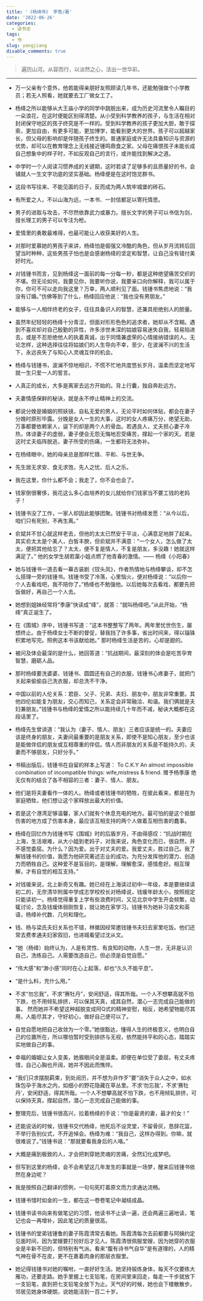 ```yaml
---
title: '《杨绛传》 李雪/著'
date: '2022-06-26'
categories:
  - 读书志
tags:
  - 书
slug: yangjiang
disable_comments: true
---
```

> 遍历山河，从容而行，以淡然之心，活出一世华彩。
---

- 万一父亲有个意外，他若能得亲朋好友照顾读几年书，还能勉强做个小学教员；若无人照看，她就要去工厂做女工了。

- 杨绛之所以能够从大王庙小学的同学中跳脱出来，成为历史河流里令人瞩目的一朵浪花，在这时便能区别得清楚。从小受到科学教养的孩子，与生活在相对封闭保守地区的孩子终究是不一样的。受到科学教养的孩子更加大胆，敢于探索，更加自由，有更多可能，更加博学，能看到更大的世界。孩子可以超越家长，但父母的影响却是伴随孩子终生的。普通家庭或许无法具备知识与资源的优势，却可以在教育理念上无线接近锺鸣鼎食之家。父母在痛恨孩子未能长成自己想象中的样子时，不如反观自己的言行，或许能找到解决之道。

- 中学时一个人阅读习惯养成的关键期，这时若读了足够多的且质量好的书，会铺就人一生文字功底的坚实基础。杨绛便是在这时饱览群书。

- 这段书写往来、不能见面的日子，反而成为两人筑牢城堡的砖石。

- 有所爱之人，不以山海为远，一本书、一封信都足以寄托情思。

- 男子的进取与攻击，不尽然依靠武力或暴力。擅长文字的男子可以书信为剑，擅长理工的男子可以专注为枪。

- 爱情里的勇敢最难得，也最可能让人收获美好的人生。

- 对那时爱慕她的男孩子来讲，杨绛怕是倔强又冷酷的角色，但从岁月流转后回望当时种种，这些男孩子怕也是会感谢杨绛的坚定和智慧，让自己没有错付美好时光。

- 对钱锺书而言，见到杨绛这一面前的每一分每一秒，都是这种绝望痛苦交织的不堪。但无论如何，我要见你，我要听你说，我要亲口向你解释，我可以属于你，你可不可以走向我这里？万幸，两人顺利见了面。钱锺书焦虑地说：“我没有订婚。”仿佛等到了什么，杨绛回应他说：“我也没有男朋友。”

- 能够与一人相伴终老的女子，往往具备识人的智慧，还兼具拒绝别人的胆量。

- 虽然年纪轻轻的杨绛十分青涩，但面对形形色色的追求者，她却从不含糊。遇到不喜欢却对自己殷勤的异性，许多涉世未深的姑娘容易迷失自我，轻易陷进去，或是不忍拒绝他人的执着真诚，出于同情兼虚荣的心情接纳错误的人。无论怎样，这种选择往往将姑娘们的人生导向不幸，至少，在波澜不兴的生活下，永远丧失了与知心人灵魂互伴的机会。

- 杨绛与钱锺书，波澜不惊地相识，不慌不忙地共度悠长岁月，温柔而坚定地写就一生只爱一人的誓言。

- 人真正的成长，大多是离家去远方开始的。背上行囊，独自奔赴远方。

- 夫妻情感保鲜的秘诀，就是永不停止精神上的交流。

- 都说分娩是婚姻的照妖镜，自私无爱的男人，无论平时如何体贴，都会在妻子分娩时原形毕露。分娩是女人一生的大事，这时的女人疼痛万分，绝望无助，万事都要依赖家人，诞下的却是两个人的骨血。若遇良人，丈夫担心妻子冷热，体谅妻子的虚弱，妻子便会无怨无悔地忍受痛苦，撑起一个家的天。若是这时丈夫临阵脱逃，妻子所受的伤痛，一生都将无法弥补。

- 在杨绛眼中，她的母亲总是那样忙碌、平和、与世无争。

- 先生居无求安、食无求饱，先人之忧、后人之乐。

- 我在这里，你什么都不会；我走了，你不会也会了。

- 钱家倒很奢侈，我花这么多心血培养的女儿就给你们钱家当不要工钱的老妈子！

- 钱锺书没了工作，一家人却因此能够团聚。钱锺书对杨绛发愿：“从今以后，咱们只有死别，不再生离。”

- 俞斌并不甘心就这样老去，但他的太太已然安于平淡，心满意足地胖了起来。其实俞太太是个美人，白皙丰腴，但俞斌并不满意：“一个女人，怎么做了太太，便把其他给忘了？太太，便不复是情人，不复是朋友，多没趣！她就这样满足了。” 他的女学生胡若蕖小姐点燃了他青春的激情。—— 杨绛《小阳春》

- 她与钱锺书一道去看一幕古装剧《钗头凤》，作者热情地与杨绛攀谈，却不怎么搭理一旁的钱锺书。钱锺书受了冷落，心里恼火，便对杨绛说：“以后你一个人去看戏吧，我不陪你了。”杨绛也不勉强他。以后她每次去看戏，都要先把饭做好，再自己一个人去。

- 她想到姐妹经常将“季康”快读成“绛”，就答：“就叫杨绛吧。”从此开始，“杨绛”真正诞生了。

- 在《围城》序中，钱锺书写道：“这本书整整写了两年。两年里忧世伤生，屡想终止。由于杨绛女士不断的督促，替我挡了许多事，省出时间来，得以锱铢积累地写完。照例这本书该献给她。” 那时杨绛生活是苦的，心却是甜的。

- 被问及体会最深的是什么，她回答道：“抗战期间，最深刻的体会是吃苦孕育智慧，磨砺人品。

- 那时杨绛要洗婆婆、钱锺书、圆圆还有自己的衣服，钱锺书心疼妻子，就把门关起来偷偷自己洗衣服，却总洗不干净。

- 中国以前的人伦关系：君臣、父子、兄弟、夫妇、朋友中，朋友非常重要。其他四伦如能复为朋友，交心而知己，关系定会非常融洽、和谐。我们俩就是夫妇兼朋友。”钱锺书与杨绛的爱情之所以能持续几十年而不减，秘诀大概都在这段话里了。

- 杨绛先生曾讲道：“我认为（妻子、情人、朋友）三者应该是统一的。夫妻应该是终身的朋友，夫妻间最重要的是朋友关系，即使不是知心朋友，至少也该是能做伴侣的朋友或互相尊重的伴侣。情人而非朋友的关系是不能持久的，夫妻而不够朋友，只好分手。”

- 书稿出版后，钱锺书在自留的样本上写道： To C.K.Y An almost impossible combination of incompatible things: wife,mistress & friend. 赠予杨季康 绝无仅有的结合了各不相容的三者：妻子、情人、朋友。

- 他们是将夫妻看作一体的人。杨绛或者钱锺书的牺牲，在彼此看来，都是在为家庭牺牲，他们想让这个家释放出最大的价值。

- 若是这个港湾足够温馨，家人们就有个休息充电的地方。最可怕的是这个抵御伤害的地方成了伤害本身，最应该互相支持的两个人做着互相伤害的蠢事。

- 杨绛在回忆作为钱锺书写《围城》时的后盾岁月，不由得感叹：“抗战时期在上海，生活艰难，从大小姐到老妈子，对我来说，角色变化而已，很自然，并不感觉委屈。为什么？因为爱。出于对丈夫的爱。我爱丈夫，胜过自己。我了解钱锺书的价值，我愿为他研究著述志业的成功，为充分发挥他的潜力、创造力而牺牲自己。这种爱不是盲目的，是理解，理解愈深，感情愈好。相互理解，才有自觉的相互支持。”

- 对钱瑗来说，北上新奇又有趣。她已经在上海读过初中一年级，本是要继续读初二的，无奈清华附属中学成志学校校长对杨绛说，钱瑗年龄太小，按照规定只能读初一。杨绛觉得重复上学有些浪费时间，又见北京中学生开会频繁，动辄讨论，念及钱瑗体弱刚恢复，就让她在家学习。钱锺书为她补习语文和英语，杨绛补代数、几何和理化。

- 钱、杨与梁氏夫妇关系也不错，林徽因经常邀钱锺书夫妇去家里吃饭。他们还常去费孝通夫妇家叙旧，也进城看望过沈从文。

- “她（杨绛）始终认为，人是有灵性、有良知的动物，人生一世，无非是认识自己，洗练自己。人需要改造自己，但必须是自觉自愿。”

- “伟大感”和“渺小感”同时在心上起落，却也“久久不能平息”。

- “是什么料，充什么用。”

- 不求“勿忘我”，不求“赛牡丹”，安闲舒适，得其所哉。一个人不想攀高就不怕下跌，也不用倾轧排挤，可以保其天真，成其自然，潜心一志完成自己能做的事。 然而她并不希望这种超脱变成阿Q式的精神安慰，相反，她希望物能尽其用，人能尽其才，守好初心，做好自己便可以了。

- 自觉自愿地把自己收敛为一个零。”她很豁达，懂得人生的终极意义，也明白自己的位置所在，所以哪怕暂时受到排挤与无视，依然能持平和的心态，踏踏实实地做自己的事。

- 幸福的婚姻让女人变美，她眉眼间全是温柔。即便在单位受了委屈，有丈夫疼惜，自己心胸也开阔，她并不因此而憔悴。

- “我们只求摆脱羁束，到处阅历，并不想为非作歹”要“消失于众人之中，如水珠包孕于海水之内，如细小的野花隐藏在草丛里。不求‘勿忘我’，不求‘赛牡丹’，安闲舒适，得其所哉。一个人不想攀高就不怕下跌，也不用倾轧排挤，可以保持天真，撑起自然，潜心一志完成自己能做的事。

- 整理完后，钱锺书很高兴，拉着杨绛的手说：“你是最贤的妻，最才的女！”

- 还能说话的时候，钱锺书交代杨绛，他死后不设灵堂，不留骨灰，恳辞花篮，不举行告别仪式，不开追悼会。杨绛为难：“我自己，这样办得到。你嘛，就很难说了。”钱锺书说：“那就要看我身后的人咯。”

- 大概是痛到极致的人，才会把刺穿她灵魂的苦痛，全然幻化成梦吧。

- 但写到这里的杨绛，会不会希望这几年发生的事就是一场梦，醒来后钱锺书依然在身边呢？

- 我是按照自己翻译的惯例，一句句死盯着原文而力求通达流畅。

- 钱锺书惜时如金的一生，都在这一卷卷笔记中凝结成晶。

- 钱锺书读书向来有做笔记的习惯，他读书不止读一遍，还会两遍三遍地读，笔记也会一再增补，因此笔记的质量很高。

- 钱锺书的堂弟钱锺鲁的妻子陈霞清常去看她。陈霞清每次去前都要与阿姨约定见面时间，因为堂嫂要打扮好后才见人。陈霞清很佩服堂嫂，因为她穿的衣服全是半新不旧的，但特别有气派。看来“腹有诗书气自华”是有道理的，人的精气神在骨不在皮，更不在裹着肉身的那层衣服里。

- 她记得钱锺书对她的嘱咐，一直好好生活。她坚持锻炼身体，每天不仅要练大雁功，还要走路。她手里握上七支铅笔，在房间里来回走，每走一千步就放下一支铅笔，直到把七支铅笔全放下为止。天气好的时候，她也会下楼散散步。邻居见她身体硬朗，说她能活到一百二十岁。